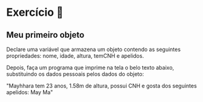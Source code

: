 
# Exercício 🌟

## Meu primeiro objeto

Declare uma variável que armazena um objeto contendo as seguintes propriedades: nome, idade, altura, temCNH e apelidos.

Depois, faça um programa que imprime na tela o belo texto abaixo, substituindo os dados pessoais pelos dados do objeto:

"Mayhhara tem 23 anos, 1.58m de altura, possui CNH e gosta dos seguintes apelidos:
May
Ma"
